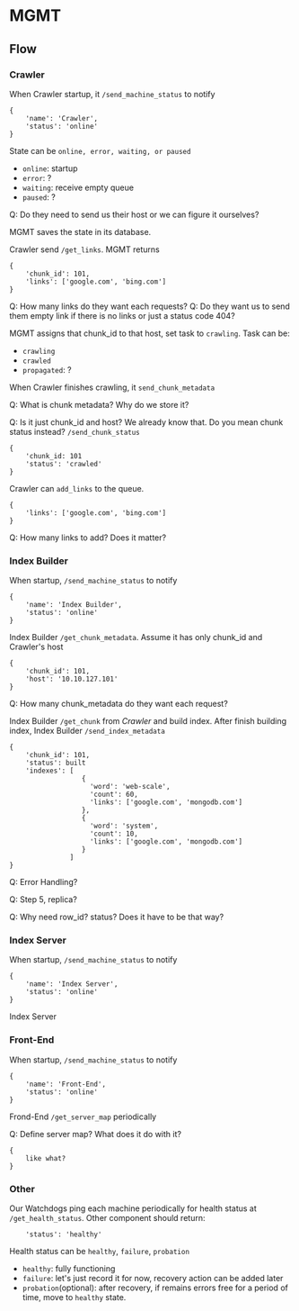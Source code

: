 # MGMT

## Flow

### Crawler

When Crawler startup, it `/send_machine_status` to notify
```
{
    'name': 'Crawler',
    'status': 'online'
}
```

State can be `online, error, waiting, or paused`
- `online`: startup
- `error`: ?
- `waiting`: receive empty queue
- `paused`: ?

Q: Do they need to send us their host or we can figure it ourselves?

MGMT saves the state in its database.

Crawler send `/get_links`. MGMT returns
```
{
    'chunk_id': 101,
    'links': ['google.com', 'bing.com']
}
``` 

Q: How many links do they want each requests?
Q: Do they want us to send them empty link if there is no links or just a status code 404?

MGMT assigns that chunk_id to that host, set task to `crawling`. Task can be:
- `crawling`
- `crawled`
- `propagated`: ?

When Crawler finishes crawling, it `send_chunk_metadata`

Q: What is chunk metadata? Why do we store it? 

Q: Is it just chunk_id and host? 
We already know that. Do you mean chunk status instead? `/send_chunk_status`
```
{
    'chunk_id: 101
    'status': 'crawled'
}
```

Crawler can `add_links` to the queue.
```
{
    'links': ['google.com', 'bing.com']
}
```

Q: How many links to add? Does it matter?

### Index Builder
When startup, `/send_machine_status` to notify
```
{
    'name': 'Index Builder',
    'status': 'online'
}
```

Index Builder `/get_chunk_metadata`. Assume it has only chunk_id and Crawler's host
```
{
    'chunk_id': 101,
    'host': '10.10.127.101'
}
```

Q: How many chunk_metadata do they want each request?

Index Builder `/get_chunk` from *Crawler* and build index. 
After finish building index, Index Builder `/send_index_metadata`
```
{
    'chunk_id': 101,
    'status': built
    'indexes': [
                  {
                    'word': 'web-scale',
                    'count': 60,
                    'links': ['google.com', 'mongodb.com']
                  },
                  {
                    'word': 'system',
                    'count': 10,
                    'links': ['google.com', 'mongodb.com']
                  }
               ] 
}
```

Q: Error Handling?

Q: Step 5, replica? 

Q: Why need row_id? status? Does it have to be that way?


### Index Server
When startup, `/send_machine_status` to notify
```
{
    'name': 'Index Server',
    'status': 'online'
}
```

Index Server 

### Front-End
When startup, `/send_machine_status` to notify
```
{
    'name': 'Front-End',
    'status': 'online'
}
```

Frond-End `/get_server_map` periodically

Q: Define server map? What does it do with it?

```
{
    like what?
}
```


### Other

Our Watchdogs ping each machine periodically for health status at `/get_health_status`.
Other component should return:
```
    'status': 'healthy'
```

Health status can be `healthy`, `failure`, `probation`
- `healthy`: fully functioning
- `failure`: let's just record it for now, recovery action can be added later
- `probation`(optional): after recovery, if remains errors free for a period of time, move to `healthy` state. 
